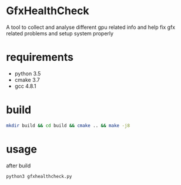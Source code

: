 # GfxHealthCheck
A tool to collect and analyse different gpu related info and help fix gfx related problems and setup system properly

# requirements
- python 3.5
- cmake 3.7
- gcc 4.8.1

# build
```bash
mkdir build && cd build && cmake .. && make -j8
```

# usage
after build 
```bash
python3 gfxhealthcheck.py
```
